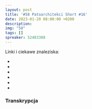```yaml
---
layout: post
title: '#58 Patoarchitekci Short #16'
date: 2023-01-20 08:00:00 +0200
description: 
img: "58"
tags: []
spreaker: 52483308
---
```



Linki i ciekawe znaleziska:

- [](https://lspace.swyx.io/p/reverse-prompt-eng)
- [](https://github.com/openai/openai-cookbook)
- [](https://azure.microsoft.com/en-us/blog/general-availability-of-azure-openai-service-expands-access-to-large-advanced-ai-models-with-added-enterprise-benefits/)
- [](https://www.uber.com/en-IN/blog/devpod-improving-developer-productivity-at-uber/)
- [](https://www.infoq.com/news/2022/12/spotify-backstage-plugins/)
- [](https://patoarchitekci.io/27/)

### Transkrypcja

